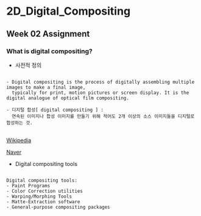 # 2D_Digital_Compositing
## Week 02 Assignment
### What is digital compositing?
+ 사전적 정의
<pre>
<code>
- Digital compositing is the process of digitally assembling multiple images to make a final image,
  typically for print, motion pictures or screen display. It is the digital analogue of optical film compositing.
  
- 디지털 합성[ digital compositing ] : 
  연속된 이미지나 합성 이미지를 만들기 위해 적어도 2개 이상의 소스 이미지들을 디지털로 합성하는 것.
</code>
</pre>
[Wikipedia](https://en.wikipedia.org/wiki/Digital_compositing)

[Naver](https://terms.naver.com/entry.nhn?docId=1649302&cid=50372&categoryId=50372)

+ Digital compositing tools
<pre>
<code>
Digital compositing tools:
- Paint Programs
- Color Correction utilities
- Warping/Morphing Tools
- Matte-Extraction software
- General-purpose compositing packages
</code>
</pre>

